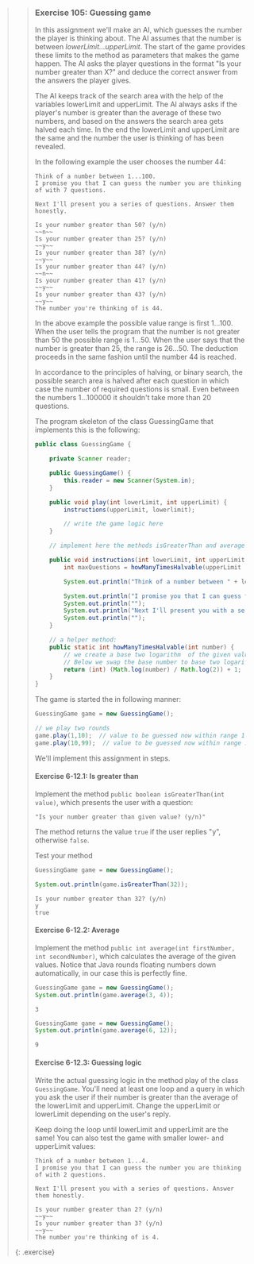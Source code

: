 >> ### Exercise 105: Guessing game
>>
>> In this assignment we'll make an AI, which guesses the number the player is thinking about. The AI assumes that the number is between *lowerLimit...upperLimit*. The start of the game provides these limits to the method as parameters that makes the game happen. The AI asks the player questions in the format "Is your number greater than X?" and deduce the correct answer from the answers the player gives.
>>
>> The AI keeps track of the search area with the help of the variables lowerLimit and upperLimit. The AI always asks if the player's number is greater than the average of these two numbers, and based on the answers the search area gets halved each time. In the end the lowerLimit and upperLimit are the same and the number the user is thinking of has been revealed.
>>
>> In the following example the user chooses the number 44:
>>
>> ```output
>> Think of a number between 1...100.
>> I promise you that I can guess the number you are thinking of with 7 questions.
>>
>> Next I'll present you a series of questions. Answer them honestly.
>>
>> Is your number greater than 50? (y/n)
>> ~~n~~
>> Is your number greater than 25? (y/n)
>> ~~y~~
>> Is your number greater than 38? (y/n)
>> ~~y~~
>> Is your number greater than 44? (y/n)
>> ~~n~~
>> Is your number greater than 41? (y/n)
>> ~~y~~
>> Is your number greater than 43? (y/n)
>> ~~y~~
>> The number you're thinking of is 44.
>> ```
>>
>> In the above example the possible value range is first 1...100. When the user tells the program that the number is not greater than 50 the possible range is 1...50. When the user says that the number is greater than 25, the range is 26...50. The deduction proceeds in the same fashion until the number 44 is reached.
>>
>> In accordance to the principles of halving, or binary search, the possible search area is halved after each question in which case the number of required questions is small. Even between the numbers 1...100000 it shouldn't take more than 20 questions.
>>
>> The program skeleton of the class GuessingGame that implements this is the following:
>>
>> ```java
>> public class GuessingGame {
>>
>>     private Scanner reader;
>>
>>     public GuessingGame() {
>>         this.reader = new Scanner(System.in);
>>     }
>>
>>     public void play(int lowerLimit, int upperLimit) {
>>         instructions(upperLimit, lowerlimit);
>>
>>         // write the game logic here
>>     }
>>
>>     // implement here the methods isGreaterThan and average
>>
>>     public void instructions(int lowerLimit, int upperLimit) {
>>         int maxQuestions = howManyTimesHalvable(upperLimit - lowerLimit);
>>
>>         System.out.println("Think of a number between " + lowerLimit + "..." + upperLimit + ".");
>>
>>         System.out.println("I promise you that I can guess the number you are thinking of with " + maxQuestions + " questions.");
>>         System.out.println("");
>>         System.out.println("Next I'll present you with a series of questions. Answer them honestly.");
>>         System.out.println("");
>>     }
>>
>>     // a helper method:
>>     public static int howManyTimesHalvable(int number) {
>>         // we create a base two logarithm  of the given value
>>         // Below we swap the base number to base two logarithms!
>>         return (int) (Math.log(number) / Math.log(2)) + 1;
>>     }
>> }
>> ```
>>
>> The game is started the in following manner:
>>
>> ```java
>> GuessingGame game = new GuessingGame();
>>
>> // we play two rounds
>> game.play(1,10);  // value to be guessed now within range 1-10
>> game.play(10,99);  // value to be guessed now within range 10-99
>> ```
>>
>> We'll implement this assignment in steps.
>>
>> #### Exercise 6-12.1: Is greater than
>> Implement the method `public boolean isGreaterThan(int value)`, which presents the user with a question:
>>
>> ```output
>> "Is your number greater than given value? (y/n)"
>> ```
>>
>> The method returns the value `true` if the user replies "y", otherwise `false`.
>>
>> Test your method
>>
>> ```java
>> GuessingGame game = new GuessingGame();
>>
>> System.out.println(game.isGreaterThan(32));
>> ```
>>
>> ```output
>> Is your number greater than 32? (y/n)
>> y
>> true
>> ```
>>
>> #### Exercise 6-12.2: Average
>>
>> Implement the method `public int average(int firstNumber, int secondNumber)`, which calculates the average of the given values. Notice that Java rounds floating numbers down automatically, in our case this is perfectly fine.
>>
>> ```java
>> GuessingGame game = new GuessingGame();
>> System.out.println(game.average(3, 4));
>> ```
>>
>> ```output
>> 3
>> ```
>>
>> ```java
>> GuessingGame game = new GuessingGame();
>> System.out.println(game.average(6, 12));
>> ```
>>
>> ```output
>> 9
>> ```
>>
>> #### Exercise 6-12.3: Guessing logic
>>
>> Write the actual guessing logic in the method play of the class `GuessingGame`. You'll need at least one loop and a query in which you ask the user if their number is greater than the average of the lowerLimit and upperLimit. Change the upperLimit or lowerLimit depending on the user's reply.
>>
>> Keep doing the loop until lowerLimit and upperLimit are the same! You can also test the game with smaller lower- and upperLimit values:
>>
>> ```output
>> Think of a number between 1...4.
>> I promise you that I can guess the number you are thinking of with 2 questions.
>>
>> Next I'll present you with a series of questions. Answer them honestly.
>>
>> Is your number greater than 2? (y/n)
>> ~~y~~
>> Is your number greater than 3? (y/n)
>> ~~y~~
>> The number you're thinking of is 4.
>> ```
>>
>{: .exercise}